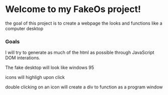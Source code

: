 # Welcome to my FakeOs project!

the goal of this project is to create a webpage the looks and functions like a computer desktop

### Goals

I will try to generate as much of the html as possible through JavaScript DOM interations.

The fake desktop will look like windows 95

icons will highligh upon click

double clicking on an icon will create a div to function as a program window
